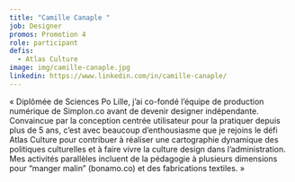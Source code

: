 ```yaml
---
title: "Camille Canaple "
job: Designer
promos: Promotion 4
role: participant
defis:
  - Atlas Culture
image: img/camille-canaple.jpg
linkedin: https://www.linkedin.com/in/camille-canaple/
---
```

« Diplômée de Sciences Po Lille, j’ai co-fondé l’équipe de production numérique de Simplon.co avant de devenir designer indépendante. Convaincue par la conception centrée utilisateur pour la pratiquer depuis plus de 5 ans, c’est avec beaucoup d’enthousiasme que je rejoins le défi Atlas Culture pour contribuer à réaliser une cartographie dynamique des politiques culturelles et à faire vivre la culture design dans l’administration. Mes activités parallèles incluent de la pédagogie à plusieurs dimensions pour “manger malin” (bonamo.co) et des fabrications textiles. »